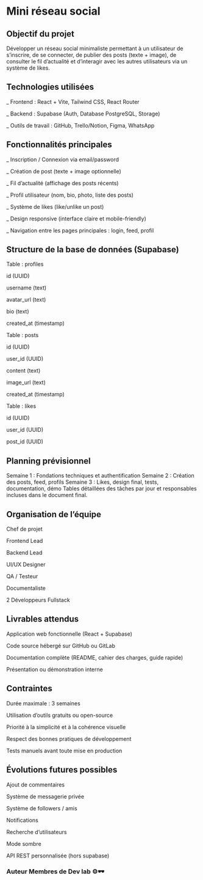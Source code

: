 # Mini réseau social


## Objectif du projet

Développer un réseau social minimaliste permettant à un utilisateur de s’inscrire, de se connecter, de publier des posts (texte + image), de consulter le fil d’actualité et d’interagir avec les autres utilisateurs via un système de likes.

## Technologies utilisées

_ Frontend : React + Vite, Tailwind CSS, React Router

_ Backend : Supabase (Auth, Database PostgreSQL, Storage)

_ Outils de travail : GitHub, Trello/Notion, Figma, WhatsApp

## Fonctionnalités principales

_ Inscription / Connexion via email/password

_ Création de post (texte + image optionnelle)

_ Fil d’actualité (affichage des posts récents)

_ Profil utilisateur (nom, bio, photo, liste des posts)

_ Système de likes (like/unlike un post)

_ Design responsive (interface claire et mobile-friendly)

_ Navigation entre les pages principales : login, feed, profil

## Structure de la base de données (Supabase)

Table : profiles

id (UUID)

username (text)

avatar_url (text)

bio (text)

created_at (timestamp)

Table : posts

id (UUID)

user_id (UUID)

content (text)

image_url (text)

created_at (timestamp)

Table : likes

id (UUID)

user_id (UUID)

post_id (UUID)

## Planning prévisionnel

Semaine 1 : Fondations techniques et authentification Semaine 2 : Création des posts, feed, profils Semaine 3 : Likes, design final, tests, documentation, démo
Tables détaillées des tâches par jour et responsables incluses dans le document final.

## Organisation de l’équipe

Chef de projet

Frontend Lead

Backend Lead

UI/UX Designer

QA / Testeur

Documentaliste

2 Développeurs Fullstack

## Livrables attendus

Application web fonctionnelle (React + Supabase)

Code source hébergé sur GitHub ou GitLab

Documentation complète (README, cahier des charges, guide rapide)

Présentation ou démonstration interne

## Contraintes

Durée maximale : 3 semaines

Utilisation d’outils gratuits ou open-source

Priorité à la simplicité et à la cohérence visuelle

Respect des bonnes pratiques de développement

Tests manuels avant toute mise en production

## Évolutions futures possibles

Ajout de commentaires

Système de messagerie privée

Système de followers / amis

Notifications

Recherche d’utilisateurs

Mode sombre

API REST personnalisée (hors supabase)

### Auteur Membres de Dev lab ⚙️🕶️
